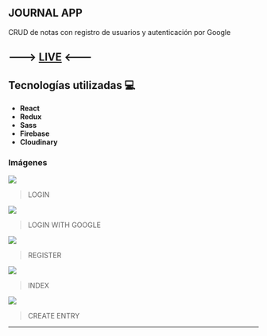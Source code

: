 ## JOURNAL APP
CRUD de notas con registro de usuarios y autenticación por Google

## ---> [LIVE](https://journal.francoder.me) <---
## Tecnologías utilizadas :computer: 

* __React__
* __Redux__
* __Sass__
* __Firebase__
* __Cloudinary__

### Imágenes

<img src="https://res.cloudinary.com/francoder/image/upload/v1604928000/login-journal_n9lruo.png"  />

> LOGIN

<img src="https://res.cloudinary.com/francoder/image/upload/v1604927959/google-journal_rdsobj.png" />

> LOGIN WITH GOOGLE

<img src="https://res.cloudinary.com/francoder/image/upload/v1604927959/register-journal_xfeav6.png" />

> REGISTER

<img src="https://res.cloudinary.com/francoder/image/upload/v1604927959/index-journal_htx6yl.png" />

> INDEX

<img src="https://res.cloudinary.com/francoder/image/upload/v1604927959/entry-journal_dbb9yh.png"  />

> CREATE ENTRY
                
----

